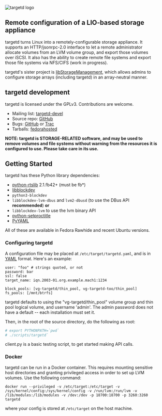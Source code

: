 ![targetd logo](https://fedorahosted.org/targetd/raw-attachment/wiki/Logo/targetd.png)

Remote configuration of a LIO-based storage appliance
-----------------------------------------------------
targetd turns Linux into a remotely-configurable storage appliance. It
supports an HTTP/jsonrpc-2.0 interface to let a remote administrator
allocate volumes from an LVM volume group, and export those volumes
over iSCSI.  It also has the ability to create remote file systems and export
those file systems via NFS/CIFS (work in progress).

targetd's sister project is [libStorageManagement](https://github.com/libstorage/libstoragemgmt/),
which allows admins to configure storage arrays (including targetd) in an array-neutral manner.

targetd development
-------------------
targetd is licensed under the GPLv3. Contributions are welcome.
 
 * Mailing list: [targetd-devel](https://lists.fedorahosted.org/mailman/listinfo/targetd-devel)
 * Source repo: [GitHub](https://github.com/agrover/targetd)
 * Bugs: [GitHub](https://github.com/agrover/targetd/issues) or [Trac](https://fedorahosted.org/targetd/)
 * Tarballs: [fedorahosted](https://fedorahosted.org/releases/t/a/targetd/)

**NOTE: targetd is STORAGE-RELATED software, and may be used to
  remove volumes and file systems without warning from the resources it is
  configured to use. Please take care in its use.**

Getting Started
---------------
targetd has these Python library dependencies:
* [python-rtslib](https://github.com/agrover/rtslib-fb) 2.1.fb42+  (must be fb*)
* [libblockdev](https://github.com/storaged-project/libblockdev)
* `python3-blockdev`
* `libblockdev-lvm-dbus` and `lvm2-dbusd` (to use the DBus API **recommended**) **or** 
* `libblockdev-lvm`  to use the lvm binary API
* [python-setproctitle](https://github.com/dvarrazzo/py-setproctitle)
* [PyYAML](http://pyyaml.org/)

All of these are available in Fedora Rawhide and recent Ubuntu versions.

### Configuring targetd

A configuration file may be placed at `/etc/target/targetd.yaml`, and
is in [YAML](http://www.yaml.org/spec/1.2/spec.html) format. Here's
an example:

    user: "foo" # strings quoted, or not
    password: bar
    ssl: false
    target_name: iqn.2003-01.org.example.mach1:1234

    block_pools: [vg-targetd/thin_pool, vg-targetd-too/thin_pool]
    fs_pools: [/mnt/btrfs]
    
targetd defaults to using the "vg-targetd/thin_pool" volume group and thin
pool logical volume, and username 'admin'. The admin password does not have a
default -- each installation must set it.

Then, in the root of the source directory, do the following as root:
```bash
# export PYTHONPATH=`pwd`
# ./scripts/targetd`
```

client.py is a basic testing script, to get started making API calls.

### Docker

targetd can be run in a Docker container. This requires mounting sensitive host directories 
and granting privileged access in order to set up LVM volumes. Use the following command:

```
docker run --privileged -v /etc/target:/etc/target -v /sys/kernel/config:/sys/kernel/config -v /run/lvm:/run/lvm -v /lib/modules:/lib/modules -v /dev:/dev -p 18700:18700 -p 3260:3260 targetd
``` 

where your config is stored at `/etc/target` on the host machine.
